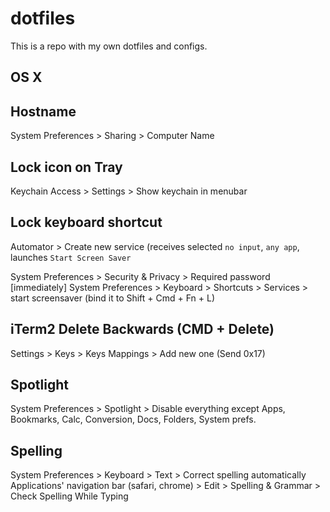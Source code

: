 # dotfiles

This is a repo with my own dotfiles and configs.


## OS X

## Hostname

System Preferences > Sharing > Computer Name

## Lock icon on Tray

Keychain Access > Settings > Show keychain in menubar

## Lock keyboard shortcut

Automator > Create new service (receives selected `no input`, `any app`, launches `Start Screen Saver`

System Preferences > Security & Privacy > Required password [immediately]
System Preferences > Keyboard > Shortcuts > Services > start screensaver (bind it to Shift + Cmd + Fn + L)

## iTerm2 Delete Backwards (CMD + Delete)

Settings > Keys > Keys Mappings > Add new one (Send 0x17)

## Spotlight

System Preferences > Spotlight > Disable everything except Apps, Bookmarks, Calc, Conversion, Docs, Folders, System prefs.

## Spelling

System Preferences > Keyboard > Text > Correct spelling automatically
Applications' navigation bar (safari, chrome) > Edit > Spelling & Grammar > Check Spelling While Typing
